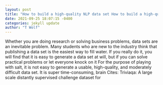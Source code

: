```yaml
--- 
layout: post 
title: "How to build a high-quality NLP data set How to build a high-quality NLP data set" 
date: 2021-09-25 18:07:15 -0400 
categories: jekyll update 
author: "T Wolf" 
--- 
```

Whether you are doing research or solving business problems, data sets are an inevitable problem. Many students who are new to the industry think that publishing a data set is the easiest way to fill water. If you really do it, you will find that it is easy to generate a data set at will, but if you can solve practical problems or let everyone knock on it For the purpose of playing with salt, it is not easy to generate a usable, high-quality, and moderately difficult data set. It is super time-consuming, brain Cites: Triviaqa: A large scale distantly supervised challenge dataset for